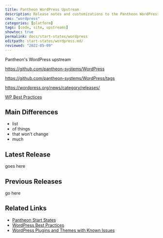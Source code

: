 ```yaml
---
title: Pantheon WordPress Upstream
description: Release notes and customizations to the Pantheon WordPress Upstream
cms: "wordpress"
categories: [platform]
tags: [code, site, upstreams]
showtoc: true
permalink: docs/start-states/wordpress
editpath: start-states/wordpress.md/
reviewed: "2022-05-09"
---
```


Pantheon's WordPress upstream

<https://github.com/pantheon-systems/WordPress>

<https://github.com/pantheon-systems/WordPress/tags>

<https://wordpress.org/news/category/releases/>

[WP Best Practices](/wordpress-best-practices)

## Main Differences

- list
- of things
- that won't change
- much

## Latest Release

goes here

## Previous Releases

go here

## Related Links

- [Pantheon Start States](/start-states)
- [WordPress Best Practices](/wordpress-best-practices)
- [WordPress Plugins and Themes with Known Issues](/plugins-known-issues)
